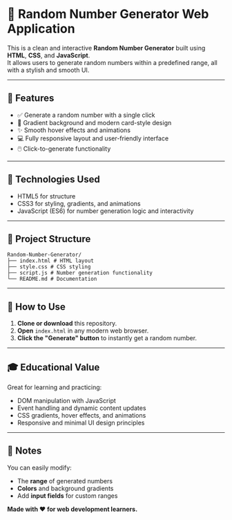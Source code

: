 # 🎲 Random Number Generator Web Application

This is a clean and interactive **Random Number Generator** built using **HTML**, **CSS**, and **JavaScript**.  
It allows users to generate random numbers within a predefined range, all with a stylish and smooth UI.

---

## 🚀 Features

- ✅ Generate a random number with a single click  
- 🎨 Gradient background and modern card-style design  
- ✨ Smooth hover effects and animations  
- 💻 Fully responsive layout and user-friendly interface  
- 🖱️ Click-to-generate functionality

---

## 🧰 Technologies Used

- HTML5 for structure  
- CSS3 for styling, gradients, and animations  
- JavaScript (ES6) for number generation logic and interactivity

---

## 📂 Project Structure

```
Random-Number-Generator/
├── index.html # HTML layout
├── style.css # CSS styling
├── script.js # Number generation functionality
└── README.md # Documentation
```

---

## 🔧 How to Use

1. **Clone or download** this repository.  
2. **Open** `index.html` in any modern web browser.  
3. **Click the "Generate" button** to instantly get a random number.  

---

## 🎓 Educational Value

Great for learning and practicing:  
- DOM manipulation with JavaScript  
- Event handling and dynamic content updates  
- CSS gradients, hover effects, and animations  
- Responsive and minimal UI design principles

---

## 🙌 Notes

You can easily modify:  
- The **range** of generated numbers  
- **Colors** and background gradients  
- Add **input fields** for custom ranges  

**Made with ❤️ for web development learners.**